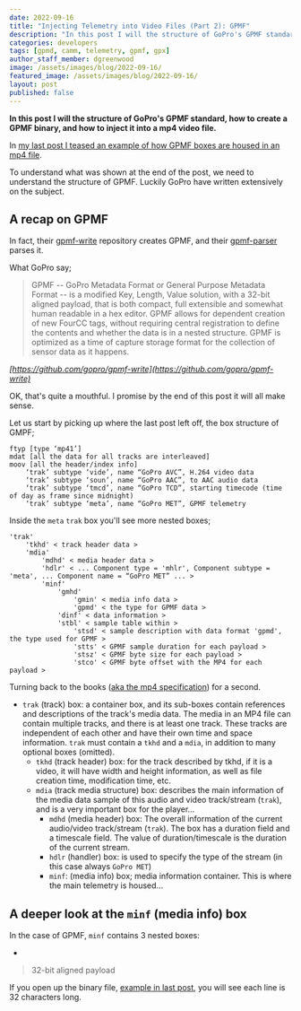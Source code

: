 ```yaml
---
date: 2022-09-16
title: "Injecting Telemetry into Video Files (Part 2): GPMF"
description: "In this post I will the structure of GoPro's GPMF standard, how to create a GPMF binary, and how to inject it into a mp4 video file."
categories: developers
tags: [gpmd, camm, telemetry, gpmf, gpx]
author_staff_member: dgreenwood
image: /assets/images/blog/2022-09-16/
featured_image: /assets/images/blog/2022-09-16/
layout: post
published: false
---
```


**In this post I will the structure of GoPro's GPMF standard, how to create a GPMF binary, and how to inject it into a mp4 video file.**

In [my last post I teased an example of how GPMF boxes are housed in an mp4 file](/blog/2022/injecting-camm-gpmd-telemetry-videos-part-2-mp4).

To understand what was shown at the end of the post, we need to understand the structure of GPMF. Luckily GoPro have written extensively on the subject.

## A recap on GPMF

In fact, their [gpmf-write](https://github.com/gopro/gpmf-write) repository creates GPMF, and their [gpmf-parser](https://github.com/gopro/gpmf-parser) parses it.

What GoPro say;

> GPMF -- GoPro Metadata Format or General Purpose Metadata Format -- is a modified Key, Length, Value solution, with a 32-bit aligned payload, that is both compact, full extensible and somewhat human readable in a hex editor. GPMF allows for dependent creation of new FourCC tags, without requiring central registration to define the contents and whether the data is in a nested structure. GPMF is optimized as a time of capture storage format for the collection of sensor data as it happens.

_[https://github.com/gopro/gpmf-write](https://github.com/gopro/gpmf-write)_

OK, that's quite a mouthful. I promise by the end of this post it will all make sense.

Let us start by picking up where the last post left off, the box structure of GMPF;

```
ftyp [type ‘mp41’]
mdat [all the data for all tracks are interleaved]
moov [all the header/index info]
    ‘trak’ subtype ‘vide’, name “GoPro AVC”, H.264 video data 
    ‘trak’ subtype ‘soun’, name “GoPro AAC”, to AAC audio data
    ‘trak’ subtype ‘tmcd’, name “GoPro TCD”, starting timecode (time of day as frame since midnight)
    ‘trak’ subtype ‘meta’, name “GoPro MET”, GPMF telemetry
```

Inside the `meta` `trak` box you'll see more nested boxes;

```
'trak'
    'tkhd' < track header data >
    'mdia' 
        'mdhd' < media header data >
        'hdlr' < ... Component type = 'mhlr', Component subtype = 'meta', ... Component name = “GoPro MET” ... >
        'minf' 
	        'gmhd' 
	            'gmin' < media info data >
	            'gpmd' < the type for GPMF data >
	        'dinf' < data information >
	        'stbl' < sample table within >
	            'stsd' < sample description with data format 'gpmd', the type used for GPMF >
	            'stts' < GPMF sample duration for each payload >
	            'stsz' < GPMF byte size for each payload >
	            'stco' < GPMF byte offset with the MP4 for each payload >
```

Turning back to the books ([aka the mp4 specification](https://drive.google.com/file/d/1ZdSwSrFzjXeL-6Syw1PjLsyYSln09mPh/view?usp=share_link)) for a second.

* `trak` (track) box: a container box, and its sub-boxes contain references and descriptions of the track's media data. The media in an MP4 file can contain multiple tracks, and there is at least one track. These tracks are independent of each other and have their own time and space information. `trak` must contain a `tkhd` and a `mdia`, in addition to many optional boxes (omitted).
	* `tkhd` (track header) box: for the track described by tkhd, if it is a video, it will have width and height information, as well as file creation time, modification time, etc.
	* `mdia` (track media structure) box: describes the main information of the media data sample of this audio and video track/stream (`trak`), and is a very important box for the player...
		* `mdhd` (media header) box: The overall information of the current audio/video track/stream (`trak`). The box has a duration field and a timescale field. The value of duration/timescale is the duration of the current stream.
		* `hdlr` (handler) box: is used to specify the type of the stream (in this case always `GoPro MET`)
		* `minf`: (media info) box; media information container. This is where the main telemetry is housed...

## A deeper look at the `minf` (media info) box

In the case of GPMF, `minf` contains 3 nested boxes:

* 






> 32-bit aligned payload

If you open up the binary file, [example in last post](/blog/2022/injecting-camm-gpmd-telemetry-videos-part-1-challenges), you will see each line is 32 characters long.





